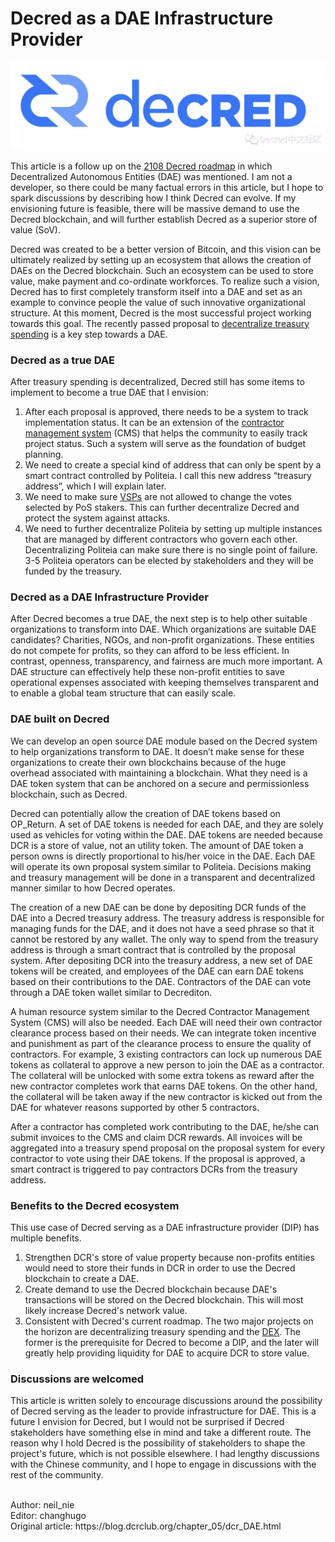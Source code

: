 # Decred as a DAE Infrastructure Provider

![logo](img/header.png )

This article is a follow up on the [2108 Decred roadmap](https://blog.decred.org/2018/02/28/2018-Decred-Roadmap/) in which Decentralized Autonomous Entities (DAE) was mentioned. I am not a developer, so there could be many factual errors in this article, but I hope to spark discussions by describing how I think Decred can evolve. If my envisioning future is feasible, there will be massive demand to use the Decred blockchain, and will further establish Decred as a superior store of value (SoV).

Decred was created to be a better version of Bitcoin, and this vision can be ultimately realized by setting up an ecosystem that allows the creation of DAEs on the Decred blockchain. Such an ecosystem can be used to store value, make payment and co-ordinate workforces. To realize such a vision, Decred has to first completely transform itself into a DAE and set as an example to convince people the value of such innovative organizational structure. At this moment, Decred is the most successful project working towards this goal. The recently passed proposal to [decentralize treasury spending](https://proposals.decred.org/proposals/c96290a2478d0a1916284438ea2c59a1215fe768a87648d04d45f6b7ecb82c3f) is a key step towards a DAE. 

 ### Decred as a true DAE
After treasury spending is decentralized, Decred still has some items to implement to become a true DAE that I envision:
1. After each proposal is approved, there needs to be a system to track implementation status.  It can be an extension of the [contractor management system](https://github.com/decred/contractor-mgmt) (CMS) that helps the community to easily track project status. Such a system will serve as the foundation of budget planning.
2. We need to create a special kind of address that can only be spent by a smart contract controlled by Politeia. I call this new address “treasury address”, which I will explain later. 
3. We need to make sure [VSPs](https://docs.decred.org/faq/proof-of-stake/voting-service-providers/) are not allowed to change the votes selected by PoS stakers.  This can further decentralize Decred and protect the system against attacks. 
4. We need to further decentralize Politeia by setting up multiple instances that are managed by different contractors who govern each other. Decentralizing Politeia can make sure there is no single point of failure. 3-5 Politeia operators can be elected by stakeholders and they will be funded by the treasury. 

### Decred as a DAE Infrastructure Provider
After Decred becomes a true DAE, the next step is to help other suitable organizations to transform into DAE. Which organizations are suitable DAE candidates? Charities, NGOs, and non-profit organizations. These entities do not compete for profits, so they can afford to be less efficient. In contrast, openness, transparency, and fairness are much more important. A DAE structure can effectively help these non-profit entities to save operational expenses associated with keeping themselves transparent and to enable a global team structure that can easily scale.

### DAE built on Decred
We can develop an open source DAE module based on the Decred system to help organizations transform to DAE. It doesn’t make sense for these organizations to create their own blockchains because of the huge overhead associated with maintaining a blockchain. What they need is a DAE token system that can be anchored on a secure and permissionless blockchain, such as Decred. 

Decred can potentially allow the creation of DAE tokens based on OP_Return. A set of DAE tokens is needed for each DAE, and they are solely used as vehicles for voting within the DAE. DAE tokens are needed because DCR is a store of value, not an utility token. The amount of DAE token a person owns is directly proportional to his/her voice in the DAE. Each DAE will operate its own proposal system similar to Politeia. Decisions making and treasury management will be done in a transparent and decentralized manner similar to how Decred operates. 

The creation of a new DAE can be done by depositing DCR funds of the DAE into a Decred treasury address. The treasury address is responsible for managing funds for the DAE, and it does not have a seed phrase so that it cannot be restored by any wallet. The only way to spend from the treasury address is through a smart contract that is controlled by the proposal system. After depositing DCR into the treasury address, a new set of DAE tokens will be created, and employees of the DAE can earn DAE tokens based on their contributions to the DAE. Contractors of the DAE can vote through a DAE token wallet similar to Decrediton.   

A human resource system similar to the Decred Contractor Management System (CMS) will also be needed. Each DAE will need their own contractor clearance process based on their needs. We can integrate token incentive and punishment as part of the clearance process to ensure the quality of contractors. For example, 3 existing contractors can lock up numerous DAE tokens as collateral to approve a new person to join the DAE as a contractor. The collateral will be unlocked with some extra tokens as reward after the new contractor completes work that earns DAE tokens. On the other hand, the collateral will be taken away if the new contractor is kicked out from the DAE for whatever reasons supported by other 5 contractors. 

After a contractor has completed work contributing to the DAE, he/she can submit invoices to the CMS and claim DCR rewards. All invoices will be aggregated into a treasury spend proposal on the proposal system for every contractor to vote using their DAE tokens. If the proposal is approved, a smart contract is triggered to pay contractors DCRs from the treasury address. 

### Benefits to the Decred ecosystem
This use case of Decred serving as a DAE infrastructure provider (DIP) has multiple benefits.
1. Strengthen DCR's store of value property because non-profits entities would need to store their funds in DCR in order to use the Decred blockchain to create a DAE. 
2. Create demand to use the Decred blockchain because DAE's transactions will be stored on the Decred blockchain. This will most likely increase Decred's network value.
3. Consistent with Decred's current roadmap. The two major projects on the horizon are decentralizing treasury spending and the [DEX](https://blog.decred.org/2018/06/05/A-New-Kind-of-DEX/). The former is the prerequisite for Decred to become a DIP, and the later will greatly help providing liquidity for DAE to acquire DCR to store value.

### Discussions are welcomed
This article is written solely to encourage discussions around the possibility of Decred serving as the leader to provide infrastructure for DAE. This is a future I envision for Decred, but I would not be surprised if Decred stakeholders have something else in mind and take a different route. The reason why I hold Decred is the possibility of stakeholders to shape the project's future, which is not possible elsewhere. I had lengthy discussions with the Chinese community, and I hope to engage in discussions with the rest of the community.

 <br/>
Author: neil_nie <br/>
Editor: changhugo <br/>
Original article: https://blog.dcrclub.org/chapter_05/dcr_DAE.html